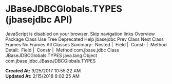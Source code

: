 # JBaseJDBCGlobals.TYPES (jbasejdbc   API)

JavaScript is disabled on your browser. Skip navigation links Overview Package Class Use Tree Deprecated Help jbasejdbc Prev Class Next Class Frames No Frames All Classes Summary:  Nested |  Field |  Constr |  Method Detail:  Field |  Constr |  Method com.jbase.jdbc Class JBaseJDBCGlobals.TYPES java.lang.Object com.jbase.jdbc.JBaseJDBCGlobals.TYPES   

**Created At:** 9/25/2017 10:55:22 AM  
**Updated At:** 2/15/2018 8:02:25 AM  

